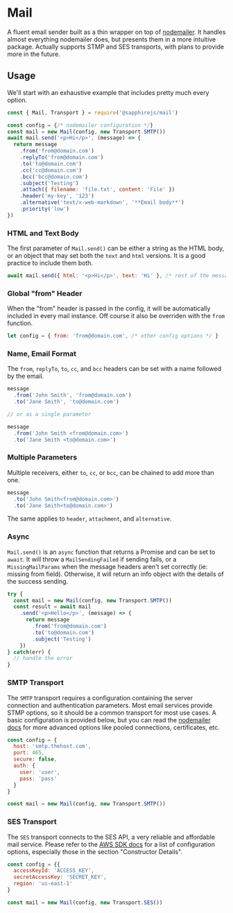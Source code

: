 # Mail

A fluent email sender built as a thin wrapper on top of [nodemailer](https://github.com/nodemailer/nodemailer). It handles almost everything nodemailer does, but presents them in a more intuitive package. Actually supports STMP and SES transports, with plans to provide more in the future.

## Usage

We'll start with an exhaustive example that includes pretty much every option.

```javascript
const { Mail, Transport } = require('@sapphirejs/mail')

const config = {/* nodemailer configuration */}
const mail = new Mail(config, new Transport.SMTP())
await mail.send('<p>Hi</p>', (message) => {
  return message
    .from('from@domain.com')
    .replyTo('from@domain.com')
    .to('to@domain.com')
    .cc('cc@domain.com')
    .bcc('bcc@domain.com')
    .subject('Testing')
    .attach({ filename: 'file.txt', content: 'File' })
    .header('my-key', '123')
    .alternative('text/x-web-markdown', '**Email body**')
    .priority('low')
})
```

### HTML and Text Body

The first parameter of `Mail.send()` can be either a string as the HTML body, or an object that may set both the `text` and `html` versions. It is a good practice to include them both.

```javascript
await mail.send({ html: '<p>Hi</p>', text: 'Hi' }, /* rest of the message */)
```

### Global "from" Header

When the "from" header is passed in the config, it will be automatically included in every mail instance. Off course it also be overriden with the `from` function.

```javascript
let config = { from: 'from@domain.com', /* other config options */ }
```

### Name, Email Format

The `from`, `replyTo`, `to`, `cc`, and `bcc` headers can be set with a name followed by the email.

```javascript
message
  .from('John Smith', 'from@domain.com')
  .to('Jane Smith', 'to@domain.com')

// or as a single parameter

message
  .from('John Smith <from@domain.com>')
  .to('Jane Smith <to@domain.com>')
```

### Multiple Parameters

Multiple receivers, either `to`, `cc`, or `bcc`, can be chained to add more than one.

```javascript
message
  .to('John Smith<from@domain.com>')
  .to('Jane Smith<to@domain.com>')
```

The same applies to `header`, `attachment`, and `alternative`.

### Async

`Mail.send()` is an `async` function that returns a Promise and can be set to `await`. It will throw a `MailSendingFailed` if sending fails, or a `MissingMailParams` when the message headers aren't set correctly (ie: missing from field). Otherwise, it will return an info object with the details of the success sending.

```javascript
try {
  const mail = new Mail(config, new Transport.SMTP())
  const result = await mail
    .send('<p>Hello</p>', (message) => {
      return message
        .from('from@domain.com')
        .to('to@domain.com')
        .subject('Testing')
    })
} catch(err) {
  // handle the error
}
```

### SMTP Transport

The `SMTP` transport requires a configuration containing the server connection and authentication parameters. Most email services provide STMP options, so it should be a common transport for most use cases. A basic configuration is provided below, but you can read the [nodemailer docs](https://nodemailer.com/smtp/) for more advanced options like pooled connections, certificates, etc.

```javascript
const config = {
  host: 'smtp.thehost.com',
  port: 465,
  secure: false,
  auth: {
    user: 'user',
    pass: 'pass'
  }
}

const mail = new Mail(config, new Transport.SMTP())
```

### SES Transport

The `SES` transport connects to the SES API, a very reliable and affordable mail service. Please refer to the [AWS SDK docs](https://docs.aws.amazon.com/AWSJavaScriptSDK/latest/AWS/Config.html) for a list of configuration options, especially those in the section "Constructor Details".

```javascript
const config = {{
  accessKeyId: 'ACCESS_KEY',
  secretAccessKey: 'SECRET_KEY',
  region: 'us-east-1'
}

const mail = new Mail(config, new Transport.SES())
```
